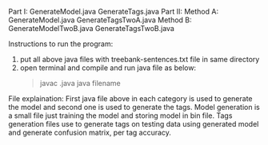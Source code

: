Part I:
	GenerateModel.java
	GenerateTags.java
Part II:
	Method A:
		GenerateModel.java
		GenerateTagsTwoA.java
	Method B:
		GenerateModelTwoB.java
		GenerateTagsTwoB.java


Instructions to run the program:
1. put all above java files with treebank-sentences.txt file in same directory
2. open terminal and compile and run java file as below:
	> javac <filename>.java
	> java filename	



File explaination:
First java file above in each category is used to generate the model and second one is used to generate the tags.
Model generation is a small file just training the model and storing model in bin file.
Tags generation files use to generate tags on testing data using generated model and generate confusion matrix, per tag accuracy.